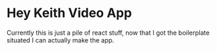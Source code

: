 Hey Keith Video App 
====================  
Currently this is just a pile of react stuff, now that I got the boilerplate situated I can actually make the app.